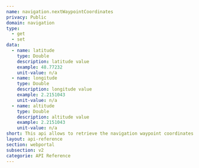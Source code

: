 ```yaml
---
name: navigation.nextWaypointCoordinates
privacy: Public
domain: navigation
type:
  - get
  - set
data:
  - name: latitude
    type: Double
    description: latitude value
    example: 48.77232
    unit-value: n/a
  - name: longitude
    type: Double
    description: longitude value
    example: 2.2151043
    unit-value: n/a
  - name: altitude
    type: Double
    description: altitude value
    example: 2.2151043
    unit-value: n/a
short: This api allows to retrieve the navigation waypoint coordinates.
layout: api-reference
section: webportal
subsection: v2
categorie: API Reference
---
```


